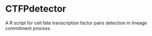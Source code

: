# CTFPdetector
A R script for cell fate transcription factor pairs detection in lineage commitment process.
